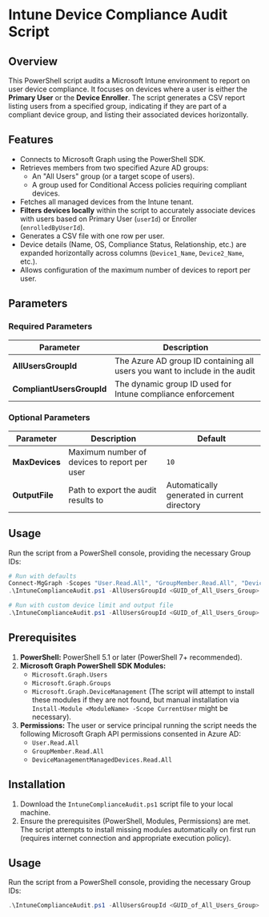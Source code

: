 
# Intune Device Compliance Audit Script

## Overview

This PowerShell script audits a Microsoft Intune environment to report on user device compliance. It focuses on devices where a user is either the **Primary User** or the **Device Enroller**. The script generates a CSV report listing users from a specified group, indicating if they are part of a compliant device group, and listing their associated devices horizontally.

## Features

* Connects to Microsoft Graph using the PowerShell SDK.
* Retrieves members from two specified Azure AD groups:
  * An "All Users" group (or a target scope of users).
  * A group used for Conditional Access policies requiring compliant devices.
* Fetches all managed devices from the Intune tenant.
* **Filters devices locally** within the script to accurately associate devices with users based on Primary User (`userId`) or Enroller (`enrolledByUserId`).
* Generates a CSV file with one row per user.
* Device details (Name, OS, Compliance Status, Relationship, etc.) are expanded horizontally across columns (`Device1_Name`, `Device2_Name`, etc.).
* Allows configuration of the maximum number of devices to report per user.

## Parameters

### Required Parameters
| Parameter | Description |
|-----------|-------------|
| **AllUsersGroupId** | The Azure AD group ID containing all users you want to include in the audit |
| **CompliantUsersGroupId** | The dynamic group ID used for Intune compliance enforcement |

### Optional Parameters
| Parameter | Description | Default |
|-----------|-------------|---------|
| **MaxDevices** | Maximum number of devices to report per user | `10` |
| **OutputFile** | Path to export the audit results to | Automatically generated in current directory |

## Usage

Run the script from a PowerShell console, providing the necessary Group IDs:

```powershell
# Run with defaults
Connect-MgGraph -Scopes "User.Read.All", "GroupMember.Read.All", "DeviceManagementManagedDevices.Read.All"
.\IntuneComplianceAudit.ps1 -AllUsersGroupId <GUID_of_All_Users_Group> -CompliantUsersGroupId <GUID_of_Compliant_Devices_Group>

# Run with custom device limit and output file
.\IntuneComplianceAudit.ps1 -AllUsersGroupId <GUID_of_All_Users_Group> -CompliantUsersGroupId <GUID_of_Compliant_Devices_Group> -MaxDevices 15 -OutputFile "C:\Reports\CustomIntuneAudit.csv"
```

## Prerequisites

1.  **PowerShell:** PowerShell 5.1 or later (PowerShell 7+ recommended).
2.  **Microsoft Graph PowerShell SDK Modules:**
    *   `Microsoft.Graph.Users`
    *   `Microsoft.Graph.Groups`
    *   `Microsoft.Graph.DeviceManagement`
    (The script will attempt to install these modules if they are not found, but manual installation via `Install-Module <ModuleName> -Scope CurrentUser` might be necessary).
3.  **Permissions:** The user or service principal running the script needs the following Microsoft Graph API permissions consented in Azure AD:
    *   `User.Read.All`
    *   `GroupMember.Read.All`
    *   `DeviceManagementManagedDevices.Read.All`

## Installation

1.  Download the `IntuneComplianceAudit.ps1` script file to your local machine.
2.  Ensure the prerequisites (PowerShell, Modules, Permissions) are met. The script attempts to install missing modules automatically on first run (requires internet connection and appropriate execution policy).

## Usage

Run the script from a PowerShell console, providing the necessary Group IDs:

```powershell
.\IntuneComplianceAudit.ps1 -AllUsersGroupId <GUID_of_All_Users_Group> -CompliantUsersGroupId <GUID_of_Compliant_Devices_Group> [-MaxDevices <Number>] [-OutputFile <Path_To_CSV>]
